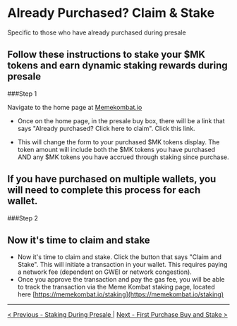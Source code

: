 # Already Purchased? Claim & Stake

Specific to those who have already purchased during presale

## Follow these instructions to stake your $MK tokens and earn dynamic staking rewards during presale

###Step 1

Navigate to the home page at [Memekombat.io](https://memekombat.io/)

- Once on the home page, in the presale buy box, there will be a link that says "Already purchased? Click here to claim". Click this link.

- This will change the form to your purchased $MK tokens display. The token amount will include both the $MK tokens you have purchased AND any $MK tokens you have accrued through staking since purchase. 

## If you have purchased on multiple wallets, you will need to complete this process for each wallet. 

###Step 2

## Now it's time to claim and stake

- Now it's time to claim and stake. Click the button that says "Claim and Stake". This will initiate a transaction in your wallet. This requires paying a network fee (dependent on GWEI or network congestion).
- Once you approve the transaction and pay the gas fee, you will be able to track the transaction via the Meme Kombat staking page, located here [https://memekombat.io/staking](https://memekombat.io/staking)

---

[< Previous - Staking During Presale
](staking-during-presale.md) | [Next - First Purchase Buy and Stake >](first-purchase-buy-and-stake.md)